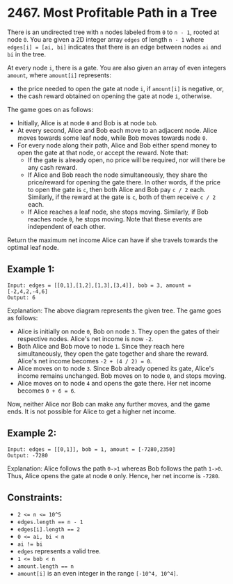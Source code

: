 # 2467. Most Profitable Path in a Tree

There is an undirected tree with `n` nodes labeled from `0` to `n - 1`, rooted at node `0`. You are given a 2D integer array `edges` of length `n - 1` where `edges[i] = [ai, bi]` indicates that there is an edge between nodes `ai` and `bi` in the tree.

At every node `i`, there is a gate. You are also given an array of even integers `amount`, where `amount[i]` represents:

- the price needed to open the gate at node `i`, if `amount[i]` is negative, or,
- the cash reward obtained on opening the gate at node `i`, otherwise.

The game goes on as follows:

- Initially, Alice is at node `0` and Bob is at node `bob`.
- At every second, Alice and Bob each move to an adjacent node. Alice moves towards some leaf node, while Bob moves towards node `0`.
- For every node along their path, Alice and Bob either spend money to open the gate at that node, or accept the reward. Note that:
    - If the gate is already open, no price will be required, nor will there be any cash reward.
    - If Alice and Bob reach the node simultaneously, they share the price/reward for opening the gate there. In other words, if the price to open the gate is `c`, then both Alice and Bob pay `c / 2` each. Similarly, if the reward at the gate is `c`, both of them receive `c / 2` each.
    - If Alice reaches a leaf node, she stops moving. Similarly, if Bob reaches node `0`, he stops moving. Note that these events are independent of each other.

Return the maximum net income Alice can have if she travels towards the optimal leaf node.

## Example 1:

```
Input: edges = [[0,1],[1,2],[1,3],[3,4]], bob = 3, amount = [-2,4,2,-4,6]
Output: 6
```

Explanation: 
The above diagram represents the given tree. The game goes as follows:
- Alice is initially on node `0`, Bob on node `3`. They open the gates of their respective nodes.
    Alice's net income is now `-2`.
- Both Alice and Bob move to node `1`. 
    Since they reach here simultaneously, they open the gate together and share the reward.
    Alice's net income becomes `-2 + (4 / 2) = 0`.
- Alice moves on to node `3`. Since Bob already opened its gate, Alice's income remains unchanged.
    Bob moves on to node `0`, and stops moving.
- Alice moves on to node `4` and opens the gate there. Her net income becomes `0 + 6 = 6`.

Now, neither Alice nor Bob can make any further moves, and the game ends.
It is not possible for Alice to get a higher net income.

## Example 2:

```
Input: edges = [[0,1]], bob = 1, amount = [-7280,2350]
Output: -7280
```

Explanation: 
Alice follows the path `0->1` whereas Bob follows the path `1->0`.
Thus, Alice opens the gate at node `0` only. Hence, her net income is `-7280`. 

## Constraints:

- `2 <= n <= 10^5`
- `edges.length == n - 1`
- `edges[i].length == 2`
- `0 <= ai, bi < n`
- `ai != bi`
- `edges` represents a valid tree.
- `1 <= bob < n`
- `amount.length == n`
- `amount[i]` is an even integer in the range `[-10^4, 10^4]`.